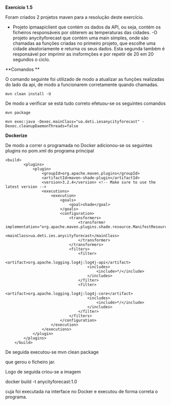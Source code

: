 **Exercício 1.5**

Foram criados 2 projetos maven para a resolução deste exercício. 
- Projeto ipmaapiclient que contém os dados da API, ou seja, contém os ficheiros responsáveis por obterem as temperaturas das cidades. 
-O projeto anycityforecast que contém uma main simples, onde são chamadas aa funções criadas no primeiro projeto, que escolhe uma cidade aleatoriamente e returna os seus dados. Esta segunda também é responsável por imprimir as insformções e por repetir de 20 em 20 segundos o ciclo.

**Comandos **

O comando seguinte foi utilizado de modo a atualizar as funções realizadas do lado da api, de modo a funcionarem corretamente quando chamadas.

```
mvn clean install -U
```

De modo a verificar se está tudo correto efetuou-se os seguintes comandos

```
mvn package

mvn exec:java -Dexec.mainClass="ua.deti.iesanycityforecast" -Dexec.cleanupDaemonThreads=false
```

**Dockerize**

De modo a correr o programada no Docker adicionou-se os seguintes plugins no pom.xml do programa principal

```
<build>
        <plugins>
            <plugin>
                <groupId>org.apache.maven.plugins</groupId>
                <artifactId>maven-shade-plugin</artifactId>
                <version>3.2.4</version> <!-- Make sure to use the latest version -->
                <executions>
                    <execution>
                        <goals>
                            <goal>shade</goal>
                        </goals>
                        <configuration>
                            <transformers>
                                <transformer implementation="org.apache.maven.plugins.shade.resource.ManifestResourceTransformer">
                                    <mainClass>ua.deti.ies.anycityforecast</mainClass>
                                </transformer>
                            </transformers>
                            <filters>
                                <filter>
                                    <artifact>org.apache.logging.log4j:log4j-api</artifact>
                                    <includes>
                                        <include>*/</include>
                                    </includes>
                                </filter>
                                <filter>
                                    <artifact>org.apache.logging.log4j:log4j-core</artifact>
                                    <includes>
                                        <include>*/</include>
                                    </includes>
                                </filter>
                            </filters>
                        </configuration>
                    </execution>
                </executions>
            </plugin>
        </plugins>
    </build>

```

De seguida executou-se
 mvn clean package

que gerou o ficheiro jar.

Logo de seguida criou-se a imagem 

  docker build -t anycityforecast:1.0 

cuja foi executada na interface no Docker e executou de forma correta o programa.